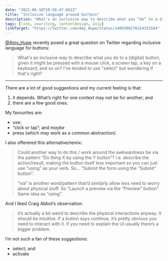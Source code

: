 ```yaml
---
date: "2021-06-18T10:58:47.661Z"
title: "Inclusive language around buttons"
description: "What's an inclusive way to describe what you “do” to a digital button?"
tags: [link, uxwriting, contentdesign, a11y]
linkTarget: "https://twitter.com/Amy_Hupe/status/1405508276314333184"
---
```

[@Amy_Hupe](https://twitter.com/Amy_Hupe) recently posed a great question on Twitter regarding inclusive language for buttons:

> What's an inclusive way to describe what you do to a (digital) button, given it might be pressed with a mouse click, a screen tap, a key on a keyboard, and so on? I've tended to use "select" but wondering if that's right? 
---

There are a lot of good suggestions and my current feeling is that:

1. it depends. What’s right for one context may not be for another; and
1. there are a few good ones.

My favourites are:

- use; 
- “click or tap”; and _maybe_
- press (which may work as a common abstraction).

I also offerered this alternative/remix:

<blockquote>
  <p>Could another way to do this / work around the awkwardness be via the pattern “Do thing X by using the Y button”? i.e. describe the action/result, making the button itself less important so you can just use “using” as your verb. So… “Submit the form using the “Submit” button”.</p>
  <p>“via” is another word/pattern that’d similarly allow less need to worry about physical stuff. So “Launch a preview via the “Preview” button”. Same idea as “using”.</p>
</blockquote>

And I liked Craig Abbot’s observation:

> it’s actually a bit weird to describe the physical interactions anyway. It should be intuitive. If a button says continue, it’s pretty obvious you need to interact with it. If you need to explain the UI usually there’s a bigger problem.

I’m not such a fan of these suggestions:
- select; and
- activate
